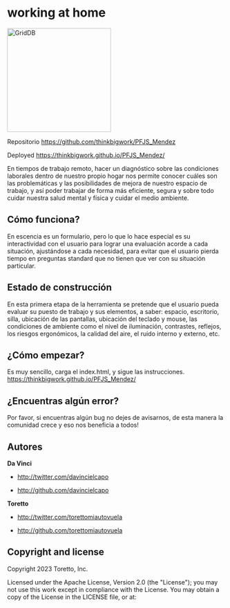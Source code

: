 working at home
====================
<img src="https://github.com/thinkbigwork/WorkingAtHome/blob/main/img/headers/slide_working_at_home.png" align="center" height="240" alt="GridDB"/>

Repositorio
https://github.com/thinkbigwork/PFJS_Mendez


Deployed
https://thinkbigwork.github.io/PFJS_Mendez/


En tiempos de trabajo remoto, hacer un diagnóstico sobre las condiciones laborales dentro de nuestro propio hogar nos permite conocer cuáles son las problemáticas y las posibilidades de mejora de nuestro espacio de trabajo, y así poder trabajar de forma más eficiente, segura y sobre todo cuidar nuestra salud mental y física y cuidar el medio ambiente.


Cómo funciona?
-----------

En escencia es un formulario, pero lo que lo hace especial es su interactividad con el usuario para lograr una evaluación acorde a cada situación, ajustándose a cada necesidad, para evitar que el usuario pierda tiempo en preguntas standard que no tienen que ver con su situación particular.



Estado de construcción
-----------

En esta primera etapa de la herramienta se pretende que el usuario pueda evaluar su puesto de trabajo y sus elementos, a saber: espacio, escritorio, silla, ubicación de las pantallas, ubicación del teclado y mouse, las condiciones de ambiente como el nivel de iluminación, contrastes, reflejos, los riesgos ergonómicos, la calidad del aire, el ruido interno y externo, etc.



¿Cómo empezar?
-----------

Es muy sencillo, carga el index.html, y sigue las instrucciones.
https://thinkbigwork.github.io/PFJS_Mendez/



¿Encuentras algún error?
-----------

Por favor, si encuentras algún bug no dejes de avisarnos, de esta manera la comunidad crece y eso nos beneficia a todos!



Autores
-------

**Da Vinci**

+ http://twitter.com/davincielcapo

+ http://github.com/davincielcapo

**Toretto**

+ http://twitter.com/torettomiautovuela

+ http://github.com/torettomiautovuela



Copyright and license
--------------------

Copyright 2023 Toretto, Inc.

Licensed under the Apache License, Version 2.0 (the "License");
you may not use this work except in compliance with the License.
You may obtain a copy of the License in the LICENSE file, or at:
